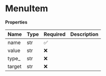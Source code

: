 # MenuItem

**Properties**

| Name   | Type | Required | Description |
| :----- | :--- | :------- | :---------- |
| name   | str  | ✅       |             |
| value  | str  | ❌       |             |
| type\_ | str  | ❌       |             |
| target | str  | ❌       |             |

<!-- This file was generated by liblab | https://liblab.com/ -->
